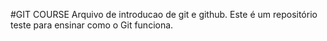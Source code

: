 #GIT COURSE
Arquivo de introducao de git e github.
Este é um repositório teste para ensinar como o Git funciona.

